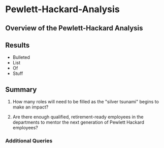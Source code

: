 # Pewlett-Hackard-Analysis
## Overview of the Pewlett-Hackard Analysis
## Results
- Bulleted
- List
- Of 
- Stuff
## Summary 
1. How many roles will need to be filled as the "silver tsunami" begins to make an impact?

2. Are there enough qualified, retirement-ready employees in the departments to mentor the next generation of Pewlett Hackard employees?

### Additional Queries
